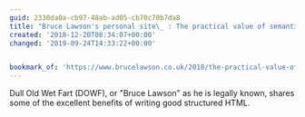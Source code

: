 ```yaml
---
guid: 2330da0a-cb97-48ab-ad05-cb70c70b7da8
title: "Bruce Lawson's personal site\_ : The practical value of semantic HTML"
created: '2018-12-20T08:34:07+00:00'
changed: '2019-09-24T14:33:22+00:00'


bookmark_of: 'https://www.brucelawson.co.uk/2018/the-practical-value-of-semantic-html/'
---
```


Dull Old Wet Fart (DOWF), or "Bruce Lawson" as he is legally known, shares some of the excellent benefits of writing good structured HTML. 

